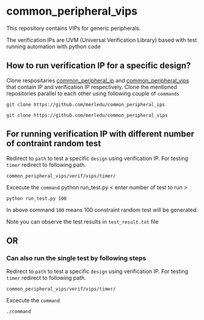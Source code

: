 # common_peripheral_vips
This repository contains VIPs for generic peripherals.

The verification IPs are UVM (Universal Verification Library) based with test running automation with python code

## How to run verification IP for a specific design?
Clone respositaries [common_peripheral_ip](https://github.com/merledu/common_peripheral_ips) and [common_peripheral_vips](https://github.com/merledu/common_peripheral_vips) that contain IP and verification IP respectively. Clone the mentioned repositories parallel to each other using following couple of `commands`

```
git clone https://github.com/merledu/common_peripheral_ips
```
```
git clone https://github.com/merledu/common_peripheral_vips
```

## For running verification IP with different number of contraint random test
Redirect to `path` to test a specific `design` using verification IP. For testing `timer` redirect to following path.
```
common_peripheral_vips/verif/vips/timer/
```

Excecute the `command` python run_test.py < enter number of test to run >

```
python run_test.py 100
```

In above command `100` means 100 constraint random test will be generated.

Note you can observe the test results in `test_result.txt` file

## OR

### Can also run the single test by following steps

Redirect to `path` to test a specific `design` using verification IP. For testing `timer` redirect to following path.
```
common_peripheral_vips/verif/vips/timer/
```
Excecute the `command`
```
./command
```
